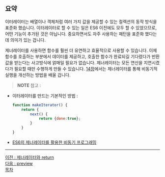 ## 요약
이터레이터는 배열이나 객체처럼 여러 가지 값을 제공할 수 있는 컬렉션의 동작 방식을 표준화 했습니다. 이터레이터로 할 수 있는 일은 ES6 이전에도 모두 할 수 있었으므로, 어떤 기능이 추가된 것은 아닙니다. 중요하면서도 자주 사용하는 패턴을 표준화 했다는데 의미가 있는 겁니다. 

제너레이터를 사용하면 함수를 훨씬 더 유연하고 효율적으로 사용할 수 있습니다. 이제 함수를 호출하는 부분에서 데이터를 제공하고, 호출한 함수가 완료되길 기다렸다가 반환값을 받는다는 사고방식에 얽매일 필요가 없습니다. 제너레이터는 모든 연산을 지연시켰다가 필요할 때만 수행하게 만들 수 있습니다. [14장](../CHAPTER_14/preview.md)에서는 제너레이터를 통해 비동기적 실행을 개선하는 방법을 배울 겁니다.

> <b>NOTE</b> 참고 :
* 이터레이터를 만드는 기본적인 방법 : 
    ```javascript
    function makeIterator() {
        return {
            next() {
                return {done:true};
            }
        }
    }
    ```
* [ES6의 제너레이터를 활용한 비동기 프로그래밍](https://meetup.toast.com/posts/73)




***
[이전 : 제너레이터와 return](../CHAPTER_12/12.2.2.md) <br/>
[다음 : preview](../CHAPTER_13/preview.md) <br/>
[목차](../progressCheck.md)